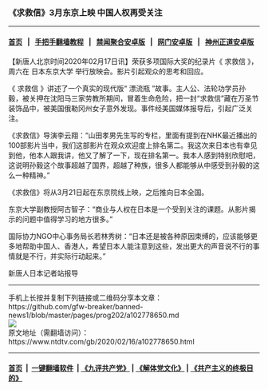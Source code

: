 ### 《求救信》3月东京上映 中国人权再受关注
------------------------

#### [首页](https://github.com/gfw-breaker/banned-news1/blob/master/README.md) &nbsp;&nbsp;|&nbsp;&nbsp; [手把手翻墙教程](https://github.com/gfw-breaker/guides/wiki) &nbsp;&nbsp;|&nbsp;&nbsp; [禁闻聚合安卓版](https://github.com/gfw-breaker/bn-android) &nbsp;&nbsp;|&nbsp;&nbsp; [网门安卓版](https://github.com/oGate2/oGate) &nbsp;&nbsp;|&nbsp;&nbsp; [神州正道安卓版](https://github.com/SzzdOgate/update) 



<div><div class="post_content" itemprop="articleBody">
 <p>
  【新唐人北京时间2020年02月17日讯】荣获多项国际大奖的纪录片《
  <ok href="https://www.ntdtv.com/gb/求救信.htm">
   求救信
  </ok>
  》，周六在
  <ok href="https://www.ntdtv.com/gb/日本东京大学.htm">
   日本东京大学
  </ok>
  举行放映会。影片引起观众的思考和回应。
 </p>
 <p>
  《
  <ok href="https://www.ntdtv.com/gb/求救信.htm">
   求救信
  </ok>
  》讲述了一个真实的现代版“
  <ok href="https://www.ntdtv.com/gb/漂流瓶.htm">
   漂流瓶
  </ok>
  ”故事。主人公、法轮功学员孙毅，被关押在沈阳马三家劳教所期间，冒着生命危险，把一封“求救信”藏在万圣节装饰品中，被美国俄勒冈州女子意外发现。事件经美国媒体报导后，引起广泛关注。
 </p>
 <p>
  《求救信》导演李云翔：“山田孝男先生写的专栏，里面有提到在NHK最近播出的100部影片当中，我们这部影片在观众欢迎度上排名第二。我这次来日本也有幸见到他，他本人跟我讲，他又了解了一下，现在排名第一。我本人感到特别欣慰吧，这说明孙毅这个故事超越了国界，超越了种族，很多人都能够从中感受到孙毅的这么一种精神。”
 </p>
 <p>
  《求救信》将从3月21日起在东京院线上映，之后推向日本全国。
 </p>
 <p>
  东京大学副教授阿古智子：“商业与人权在日本是一个受到关注的课题。从影片揭示的问题中值得学习的地方很多。”
 </p>
 <p>
  国际协力NGO中心事务局长若林秀树：“日本还是被各种原因束缚的，应该能够更多地帮助中国人、香港人，希望日本人能注意到这些，发出更大的声音说不行的事情就是不行，并实际行动起来。”
 </p>
 <p>
  新唐人日本记者站报导
 </p>
 <div class="single_ad">
 </div>
</div>
</div>
<hr/>
手机上长按并复制下列链接或二维码分享本文章：<br/>
https://github.com/gfw-breaker/banned-news1/blob/master/pages/prog202/a102778650.md <br/>
<a href='https://github.com/gfw-breaker/banned-news1/blob/master/pages/prog202/a102778650.md'><img src='https://github.com/gfw-breaker/banned-news1/blob/master/pages/prog202/a102778650.md.png'/></a> <br/>
原文地址（需翻墙访问）：https://www.ntdtv.com/gb/2020/02/16/a102778650.html


------------------------
#### [首页](https://github.com/gfw-breaker/banned-news1/blob/master/README.md) &nbsp;|&nbsp; [一键翻墙软件](https://github.com/gfw-breaker/nogfw/blob/master/README.md) &nbsp;| [《九评共产党》](https://github.com/gfw-breaker/9ping.md/blob/master/README.md#九评之一评共产党是什么) | [《解体党文化》](https://github.com/gfw-breaker/jtdwh.md/blob/master/README.md) | [《共产主义的终极目的》](https://github.com/gfw-breaker/gczydzjmd.md/blob/master/README.md)


<img src='http://gfw-breaker.win/banned-news/pages/prog202/a102778650.md' width='0px' height='0px'/>